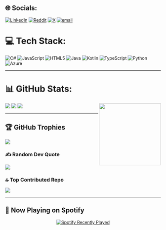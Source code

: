 ## 🌐 Socials:
[![LinkedIn](https://img.shields.io/badge/LinkedIn-%230077B5.svg?logo=linkedin&logoColor=white)](https://linkedin.com/in/Medi) [![Reddit](https://img.shields.io/badge/Reddit-%23FF4500.svg?logo=Reddit&logoColor=white)](https://reddit.com/user/MediKun) [![X](https://img.shields.io/badge/X-black.svg?logo=X&logoColor=white)](https://x.com/UltraKiba) [![email](https://img.shields.io/badge/Email-D14836?logo=gmail&logoColor=white)](mailto:www.medikibambe@gmail.com) 

# 💻 Tech Stack:
![C#](https://img.shields.io/badge/c%23-%23239120.svg?style=for-the-badge&logo=csharp&logoColor=white) ![JavaScript](https://img.shields.io/badge/javascript-%23323330.svg?style=for-the-badge&logo=javascript&logoColor=%23F7DF1E) ![HTML5](https://img.shields.io/badge/html5-%23E34F26.svg?style=for-the-badge&logo=html5&logoColor=white) ![Java](https://img.shields.io/badge/java-%23ED8B00.svg?style=for-the-badge&logo=openjdk&logoColor=white) ![Kotlin](https://img.shields.io/badge/kotlin-%237F52FF.svg?style=for-the-badge&logo=kotlin&logoColor=white) ![TypeScript](https://img.shields.io/badge/typescript-%23007ACC.svg?style=for-the-badge&logo=typescript&logoColor=white) ![Python](https://img.shields.io/badge/python-3670A0?style=for-the-badge&logo=python&logoColor=ffdd54) ![Azure](https://img.shields.io/badge/azure-%230072C6.svg?style=for-the-badge&logo=microsoftazure&logoColor=white)

---

# 📊 GitHub Stats:

<div align="left">
  <img src="https://github-readme-stats.vercel.app/api?username=UltraKiba&theme=nightowl&hide_border=false&include_all_commits=true&count_private=false" />

<!-- Gojo GIF on the right side -->
<img align="right" height="200" src="https://i.imgur.com/f83frkB.gif" />
  <img src="https://nirzak-streak-stats.vercel.app/?user=UltraKiba&theme=nightowl&hide_border=false" />
  <img src="https://github-readme-stats.vercel.app/api/top-langs/?username=UltraKiba&theme=nightowl&hide_border=false&include_all_commits=true&count_private=false&layout=compact" />
</div>



---

## 🏆 GitHub Trophies
![](https://github-profile-trophy.vercel.app/?username=UltraKiba&theme=radical&no-frame=false&no-bg=false&margin-w=4)

### ✍️ Random Dev Quote
![](https://quotes-github-readme.vercel.app/api?type=horizontal&theme=radical)



### 🔝 Top Contributed Repo
![](https://github-contributor-stats.vercel.app/api?username=UltraKiba&limit=5&theme=dark&combine_all_yearly_contributions=true)

---

## 🎵 Now Playing on Spotify  
<div align="center">
  <a href="https://open.spotify.com/user/6atdqjokxb3w6gz2qbs0s8bop">
    <img src="https://spotify-recently-played-readme.vercel.app/api?user=6atdqjokxb3w6gz2qbs0s8bop&count=5&unique=true" alt="Spotify Recently Played" />
  </a>
</div>
